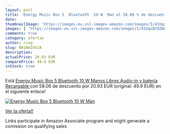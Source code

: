 ```yaml
---
layout: post
title: 'Energy Music Box 5  Bluetooth  10 W  Man al 58.06 % de descuento'
date: 
thumbnailImage: 'https://images-eu.ssl-images-amazon.com/images/I/41UqxQt9ZWL._SL200_.jpg'
images: [ 'https://images-eu.ssl-images-amazon.com/images/I/41UqxQt9ZWL._SL200_.jpg' ]
comments: true
category: ofertas
author: ring
slug: B01NAIGV2A
description:
actualPrice: 20.93 EUR
comparePrice: 49.9 EUR
inStock: true
---
```


Está [Energy Music Box 5  Bluetooth  10 W  Manos Libres  Audio-in y batería Recargable ](https://www.amazon.es/dp/B01NAIGV2A/?tag=tolees-21) con 58.06 de descuento por 20.93 EUR (original: 49.9 EUR) en el siguiente enlace!

[![Energy Music Box 5  Bluetooth  10 W  Man](https://images-eu.ssl-images-amazon.com/images/I/41UqxQt9ZWL._SL200_.jpg)](https://www.amazon.es/dp/B01NAIGV2A/?tag=tolees-21)

[Ver la oferta!!](https://www.amazon.es/dp/B01NAIGV2A/?tag=tolees-21)

Links participate in Amazon Associate program and might generate a comission on qualifying sales


